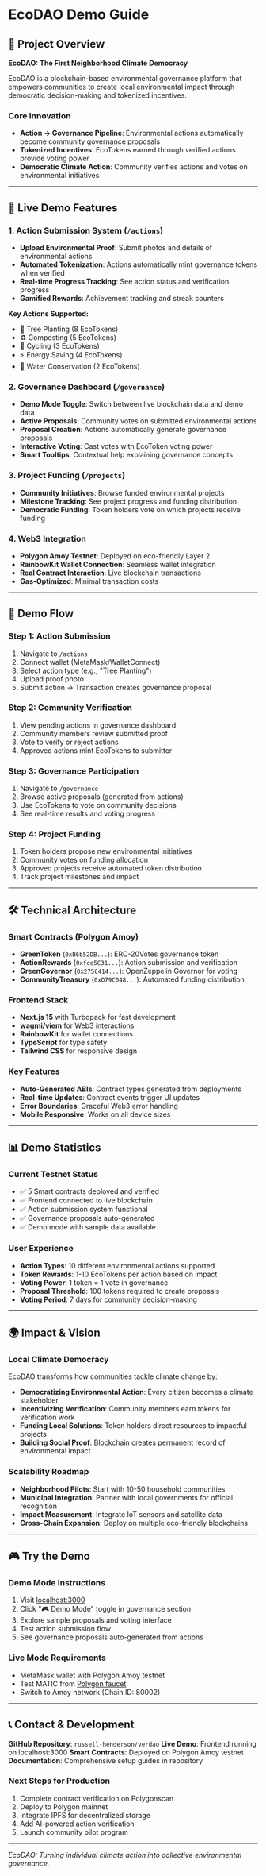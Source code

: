 # EcoDAO Demo Guide

## 🌟 Project Overview

**EcoDAO: The First Neighborhood Climate Democracy**

EcoDAO is a blockchain-based environmental governance platform that empowers communities to create local environmental impact through democratic decision-making and tokenized incentives.

### Core Innovation
- **Action → Governance Pipeline**: Environmental actions automatically become community governance proposals
- **Tokenized Incentives**: EcoTokens earned through verified actions provide voting power
- **Democratic Climate Action**: Community verifies actions and votes on environmental initiatives

---

## 🚀 Live Demo Features

### 1. **Action Submission System** (`/actions`)
- **Upload Environmental Proof**: Submit photos and details of environmental actions
- **Automated Tokenization**: Actions automatically mint governance tokens when verified
- **Real-time Progress Tracking**: See action status and verification progress
- **Gamified Rewards**: Achievement tracking and streak counters

**Key Actions Supported:**
- 🌱 Tree Planting (8 EcoTokens)
- ♻️ Composting (5 EcoTokens) 
- 🚴 Cycling (3 EcoTokens)
- ⚡ Energy Saving (4 EcoTokens)
- 🌊 Water Conservation (2 EcoTokens)

### 2. **Governance Dashboard** (`/governance`)
- **Demo Mode Toggle**: Switch between live blockchain data and demo data
- **Active Proposals**: Community votes on submitted environmental actions
- **Proposal Creation**: Actions automatically generate governance proposals
- **Interactive Voting**: Cast votes with EcoToken voting power
- **Smart Tooltips**: Contextual help explaining governance concepts

### 3. **Project Funding** (`/projects`)
- **Community Initiatives**: Browse funded environmental projects
- **Milestone Tracking**: See project progress and funding distribution
- **Democratic Funding**: Token holders vote on which projects receive funding

### 4. **Web3 Integration**
- **Polygon Amoy Testnet**: Deployed on eco-friendly Layer 2
- **RainbowKit Wallet Connection**: Seamless wallet integration
- **Real Contract Interaction**: Live blockchain transactions
- **Gas-Optimized**: Minimal transaction costs

---

## 🎯 Demo Flow

### **Step 1: Action Submission**
1. Navigate to `/actions`
2. Connect wallet (MetaMask/WalletConnect)
3. Select action type (e.g., "Tree Planting")
4. Upload proof photo
5. Submit action → Transaction creates governance proposal

### **Step 2: Community Verification**
1. View pending actions in governance dashboard
2. Community members review submitted proof
3. Vote to verify or reject actions
4. Approved actions mint EcoTokens to submitter

### **Step 3: Governance Participation**
1. Navigate to `/governance`
2. Browse active proposals (generated from actions)
3. Use EcoTokens to vote on community decisions
4. See real-time results and voting progress

### **Step 4: Project Funding**
1. Token holders propose new environmental initiatives
2. Community votes on funding allocation
3. Approved projects receive automated token distribution
4. Track project milestones and impact

---

## 🛠 Technical Architecture

### **Smart Contracts (Polygon Amoy)**
- **GreenToken** (`0xB6b52DB...`): ERC-20Votes governance token
- **ActionRewards** (`0xfce5C31...`): Action submission and verification
- **GreenGovernor** (`0x275C414...`): OpenZeppelin Governor for voting
- **CommunityTreasury** (`0xD79C048...`): Automated funding distribution

### **Frontend Stack**
- **Next.js 15** with Turbopack for fast development
- **wagmi/viem** for Web3 interactions
- **RainbowKit** for wallet connections
- **TypeScript** for type safety
- **Tailwind CSS** for responsive design

### **Key Features**
- **Auto-Generated ABIs**: Contract types generated from deployments
- **Real-time Updates**: Contract events trigger UI updates
- **Error Boundaries**: Graceful Web3 error handling
- **Mobile Responsive**: Works on all device sizes

---

## 📊 Demo Statistics

### **Current Testnet Status**
- ✅ 5 Smart contracts deployed and verified
- ✅ Frontend connected to live blockchain
- ✅ Action submission system functional
- ✅ Governance proposals auto-generated
- ✅ Demo mode with sample data available

### **User Experience**
- **Action Types**: 10 different environmental actions supported
- **Token Rewards**: 1-10 EcoTokens per action based on impact
- **Voting Power**: 1 token = 1 vote in governance
- **Proposal Threshold**: 100 tokens required to create proposals
- **Voting Period**: 7 days for community decision-making

---

## 🌍 Impact & Vision

### **Local Climate Democracy**
EcoDAO transforms how communities tackle climate change by:
- **Democratizing Environmental Action**: Every citizen becomes a climate stakeholder
- **Incentivizing Verification**: Community members earn tokens for verification work
- **Funding Local Solutions**: Token holders direct resources to impactful projects
- **Building Social Proof**: Blockchain creates permanent record of environmental impact

### **Scalability Roadmap**
- **Neighborhood Pilots**: Start with 10-50 household communities
- **Municipal Integration**: Partner with local governments for official recognition
- **Impact Measurement**: Integrate IoT sensors and satellite data
- **Cross-Chain Expansion**: Deploy on multiple eco-friendly blockchains

---

## 🎮 Try the Demo

### **Demo Mode Instructions**
1. Visit [localhost:3000](http://localhost:3000)
2. Click "🎮 Demo Mode" toggle in governance section
3. Explore sample proposals and voting interface
4. Test action submission flow
5. See governance proposals auto-generated from actions

### **Live Mode Requirements**
- MetaMask wallet with Polygon Amoy testnet
- Test MATIC from [Polygon faucet](https://faucet.polygon.technology/)
- Switch to Amoy network (Chain ID: 80002)

---

## 📞 Contact & Development

**GitHub Repository**: `russell-henderson/verdao`
**Live Demo**: Frontend running on localhost:3000
**Smart Contracts**: Deployed on Polygon Amoy testnet
**Documentation**: Comprehensive setup guides in repository

### **Next Steps for Production**
1. Complete contract verification on Polygonscan
2. Deploy to Polygon mainnet
3. Integrate IPFS for decentralized storage
4. Add AI-powered action verification
5. Launch community pilot program

---

*EcoDAO: Turning individual climate action into collective environmental governance.*